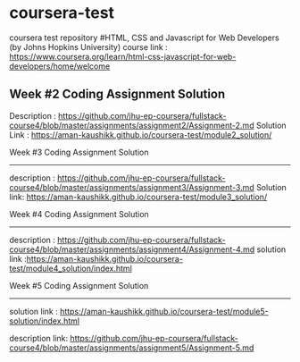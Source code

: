 # coursera-test
coursera test repository
#HTML, CSS and Javascript for Web Developers (by Johns Hopkins University)
course link : https://www.coursera.org/learn/html-css-javascript-for-web-developers/home/welcome

Week #2 Coding Assignment Solution
------------------------------------------------------------
Description   : https://github.com/jhu-ep-coursera/fullstack-course4/blob/master/assignments/assignment2/Assignment-2.md
Solution Link : https://aman-kaushikk.github.io/coursera-test/module2_solution/

Week #3 Coding Assignment Solution

-------------------------------------------------------------
description  : https://github.com/jhu-ep-coursera/fullstack-course4/blob/master/assignments/assignment3/Assignment-3.md
Solution link: https://aman-kaushikk.github.io/coursera-test/module3_solution/


Week #4 Coding Assignment Solution

--------------------------------------------------------------
description  : https://github.com/jhu-ep-coursera/fullstack-course4/blob/master/assignments/assignment4/Assignment-4.md
solution link :https://aman-kaushikk.github.io/coursera-test/module4_solution/index.html



Week #5 Coding Assignment Solution

------------------------------------------------------------------
solution link :  https://aman-kaushikk.github.io/coursera-test/module5-solution/index.html

description link: https://github.com/jhu-ep-coursera/fullstack-course4/blob/master/assignments/assignment5/Assignment-5.md
